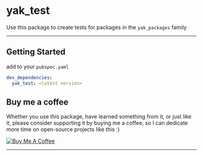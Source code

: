 
# yak_test

Use this package to create tests for packages in the `yak_packages` family

---

## Getting Started

add to your `pubspec.yaml`

```yaml
dev_dependencies: 
  yak_test: <latest version>
```

## Buy me a coffee

Whether you use this package, have learned something from it, or just like it, please consider supporting it by buying me a coffee, so I can dedicate more time on open-source projects like this :)

<a href="https://www.buymeacoffee.com/yakforward" target="_blank"><img src="https://www.buymeacoffee.com/assets/img/custom_images/orange_img.png" alt="Buy Me A Coffee" style="height: auto !important;width: auto !important;" ></a>

---